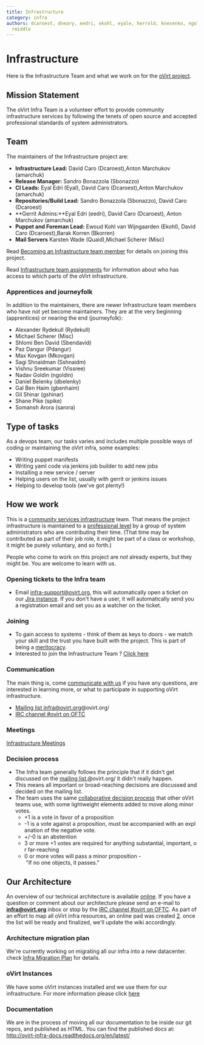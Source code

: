 ```yaml
---
title: Infrastructure
category: infra
authors: dcaroest, dneary, eedri, ekohl, eyale, herrold, knesenko, ngoldin, quaid,
  rmiddle
---
```


# Infrastructure

Here is the Infrastructure Team and what we work on for the [oVirt project](/).

## Mission Statement

The oVirt Infra Team is a volunteer effort to provide community infrastructure services by following the tenets of open source and accepted professional standards of system administrators.

## Team

The maintainers of the Infrastructure project are:

*   **Infrastructure Lead:** David Caro (Dcaroest),Anton Marchukov (amarchuk)
*   **Release Manager:** Sandro Bonazzola (Sbonazzo)
*   **CI Leads:** Eyal Edri (Eyal), David Caro (Dcaroest),Anton Marchukov (amarchuk)
*   **Repositories/Build Lead:** Sandro Bonazzola (Sbonazzo), David Caro (Dcaroest)
*   **Gerrit Admins:**Eyal Edri (eedri), David Caro (Dcaroest), Anton Marchukov (amarchuk)
*   **Puppet and Foreman Lead:** Ewoud Kohl van Wijngaarden (Ekohl), David Caro (Dcaroest),Barak Korren (Bkorren)
*   **Mail Servers** Karsten Wade (Quaid),Michael Scherer (Misc)

Read [Becoming an Infrastructure team member](/develop/infra/becoming-an-infrastructure-team-member/) for details on joining this project.

Read [Infrastructure team assignments](/develop/infra/infrastructure-team-administrators/) for information about who has access to which parts of the oVirt infrastructure.

### Apprentices and journeyfolk

In addition to the maintainers, there are newer Infrastructure team members who have not yet become maintainers. They are at the very beginning (apprentices) or nearing the end (journeyfolk):

*   Alexander Rydekull (Rydekull)
*   Michael Scherer (Misc)
*   Shlomi Ben David (Sbendavid)
*   Paz Dangur (Pdangur)
*   Max Kovgan (Mkovgan)
*   Sagi Shnaidman (Sshnaidm)
*   Vishnu Sreekumar (Vissree)
*   Nadav Goldin (ngoldin)
*   Daniel Belenky (dbelenky)
*   Gal Ben Haim (gbenhaim)
*   Gil Shinar (gshinar)
*   Shane Pike (spike)
*   Somansh Arora (sarora)

## Type of tasks

As a devops team, our tasks varies and includes multiple possible ways of coding or maintaining the oVirt infra, some examples:

*   Writing puppet manifests
*   Writing yaml code via jenkins job builder to add new jobs
*   Installing a new service / server
*   Helping users on the list, usually with gerrit or jenkins issues
*   Helping to develop tools (we've got plenty!)

## How we work

This is a [community services infrastructure](http://fedorahosted.org/csi/) team. That means the project infrastructure is maintained to a [professional level](http://mmcgrath.fedorapeople.org/html-single/) by a group of system administrators who are contributing their time. (That time may be contributed as part of their job role, it might be part of a class or workshop, it might be purely voluntary, and so forth.)

People who come to work on this project are *not* already experts, but they might be. You are welcome to learn with us.

### Opening tickets to the Infra team

*   Email infra-support@ovirt.org, this will automatically open a ticket on our [Jira instance](https://ovirt-jira.atlassian.net/secure/RapidBoard.jspa?rapidView=1&projectKey=OVIRT). If you don't have a user, it will automatically send you a registration email and set you as a watcher on the ticket.

### Joining

*   To gain access to systems - think of them as keys to doors - we match your skill and the trust you have built with the project. This is part of being a [meritocracy](/community/about/governance/).
*   Interested to join the Infrastructure Team ? [Click here](/develop/infra/becoming-an-infrastructure-team-member/)

### Communication

The main thing is, come [communicate with us](#Communication) if you have any questions, are interested in learning more, or what to participate in supporting oVirt infrastructure.

*   [Mailing list infra@ovirt.org](https://lists.ovirt.org/archives/list/infra)@ovirt.org/
*   [IRC channel #ovirt on OFTC](irc://irc.oftc.net/#ovirt)

### Meetings

[Infrastructure Meetings](/develop/infra/infrastructure-team-meetings/)

### Decision process

* The Infra team generally follows the principle that if it didn't get discussed on the [mailing list](https://lists.ovirt.org/archives/list/infra),@ovirt.org/ it didn't really happen.
* This means all important or broad-reaching decisions are discussed and decided on the mailing list.
* The team uses the same [collaborative decision process](https://blogs.apache.org/comdev/entry/how_apache_projects_use_consensus) that other oVirt teams use, with some lightweight elements added to move along minor votes.
  * +1 is a vote in favor of a proposition 
  * -1 is a vote against a proposition, must be accompanied with an explanation of the negative vote.
  * +/-0 is an abstention
  * 3 or more +1 votes are required for anything substantial, important, or far-reaching
  * 0 or more votes will pass a minor proposition - "If no one objects, it passes."

## Our Architecture

An overview of our technical architecture is available [online](http://monitoring.ovirt.org). If you have a question or comment about our architecture please send an e-mail to **infra@ovirt.org** inbox or stop by the [IRC channel #ovirt on OFTC](irc://irc.oftc.net/#ovirt).
As part of an effort to map all oVirt infra resources, an online pad was created [2](http://etherpad.ovirt.org/p/service_list_ovirt).
once the list will be ready and finalized, we'll update the wiki accordingly.

### Architecture migration plan

We're currently working on migrating all our infra into a new datacenter. check [Infra Migration Plan](/develop/infra/services-migration-plan/) for details.

### oVirt Instances

We have some oVirt instances installed and we use them for our infrastructure. For more information please click [here](/develop/infra/infrastructure-instances/)

### Documentation

We are in the process of moving all our documentation to be inside our git repos, and published as HTML. You can find the published docs at: <http://ovirt-infra-docs.readthedocs.org/en/latest/>
